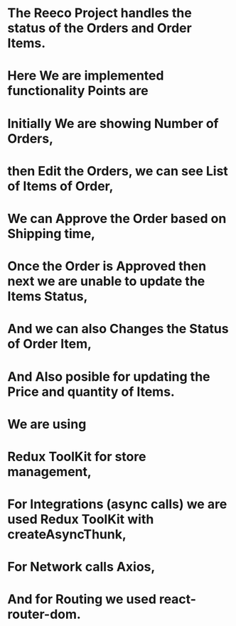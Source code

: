 # The Reeco Project handles the status of the Orders and Order Items.
# Here We are implemented functionality Points are 
  # Initially We are showing Number of Orders,
  # then Edit the Orders, we can see List of Items of Order,
  # We can Approve the Order based on Shipping time,
  # Once the Order is Approved then next we are unable to update the Items Status, 
  # And we can also Changes the Status of Order Item,
  # And Also posible for updating the Price and quantity of Items.

# We are using 
  # Redux ToolKit for store management,
  # For Integrations (async calls) we are used Redux ToolKit with createAsyncThunk,
  # For Network calls Axios,
  # And for Routing we used react-router-dom.
